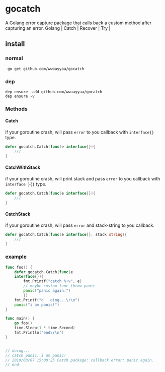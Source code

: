 # gocatch
A Golang error capture package that calls back a custom method after capturing an error.  Golang | Catch | Recover | Try | 

## install

### normal
``` go get github.com/wwaayyaa/gocatch```

### dep
``` 
dep ensure -add github.com/wwaayyaa/gocatch
dep ensure -v
```

### Methods
#### Catch
if your goroutine crash, will pass ```error``` to you callback with ```interface{}``` type.

```go
defer gocatch.Catch(func(e interface{}){
	///
}
```
#### CatchWithStack
if your goroutine crash, will print stack and pass ```error``` to you callback with ```interface
}{}``` type.

```go
defer gocatch.Catch(func(e interface{}){
	///
}
```
#### CatchStack
if your goroutine crash, will pass ```error``` and stack-string to you callback.

```go
defer gocatch.Catch(func(e interface{}, stack string){
	///
}
```
### example

```go
func foo() {
	defer gocatch.Catch(func(e
	interface{}){
		fmt.Printf("catch %+v", e)
		// maybe custom func throw panic
		panic("panic again.")
		})
	fmt.Printf("d	oing...\r\n")
	panic("i am panic!")
}

func main() {
	go foo()
	time.Sleep(1 * time.Second)
	fmt.Println("end\r\n")
}


// doing...
// catch panic: i am panic!
// 2019/03/07 15:00:25 Catch package: callback error: panic again.
// end
```

